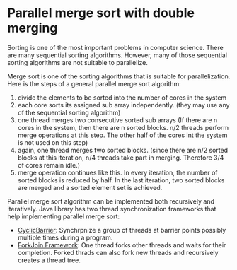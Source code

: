 # Parallel merge sort with double merging

Sorting is one of the most important problems in computer science. There are many sequential sorting algorithms. However, many of those sequential sorting algorithms are not suitable to parallelize. 

Merge sort is one of the sorting algorithms that is suitable for parallelization. Here is the steps of a general parallel merge sort algorithm: 
1. divide the elements to be sorted into the number of cores in the system
1. each core sorts its assigned sub array independently. (they may use any of the sequential sorting algorithm)
1. one thread merges two consecutive sorted sub arrays (If there are n cores in the system, then there are n sorted blocks. n/2 threads perform merge operations at this step. The other half of the cores int the system is not used on this step)
1. again, one thread merges two sorted blocks. (since there are n/2 sorted blocks at this iteration, n/4 threads take part in merging. Therefore 3/4 of cores remain idle.)
1. merge operation continues like this. In every iteration, the number of sorted blocks is reduced by half. In the last iteration, two sorted blocks are merged and a sorted element set is achieved. 

Parallel merge sort algorithm can be implemented both recursively and iteratively. Java library has two thread synchronization frameworks that help implementing parallel merge sort: 
* [CyclicBarrier](https://docs.oracle.com/javase/8/docs/api/java/util/concurrent/CyclicBarrier.html): Synchrpnize a group of threads at barrier points possibly multiple times during a program. 
* [ForkJoin Framework](https://docs.oracle.com/javase/8/docs/api/java/util/concurrent/ForkJoinTask.html): One thread forks other threads and waits for their completion. Forked thrads can also fork new threads and recursively creates a thread tree. 

